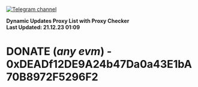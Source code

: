 [![Telegram channel](https://img.shields.io/endpoint?url=https://runkit.io/damiankrawczyk/telegram-badge/branches/master?url=https://t.me/n4z4v0d)](https://t.me/n4z4v0d) 

**Dynamic Updates Proxy List with Proxy Checker**  
**Last Updated: 21.12.23 01:09**

# DONATE (_any evm_) - 0xDEADf12DE9A24b47Da0a43E1bA70B8972F5296F2
